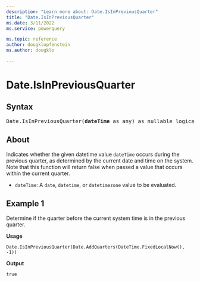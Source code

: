 ```yaml
---
description: "Learn more about: Date.IsInPreviousQuarter"
title: "Date.IsInPreviousQuarter"
ms.date: 3/11/2022
ms.service: powerquery

ms.topic: reference
author: dougklopfenstein
ms.author: dougklo

---
```

# Date.IsInPreviousQuarter

## Syntax

<pre>
Date.IsInPreviousQuarter(<b>dateTime</b> as any) as nullable logical
</pre>
  
## About

Indicates whether the given datetime value `dateTime` occurs during the previous quarter, as determined by the current date and time on the system. Note that this function will return false when passed a value that occurs within the current quarter.

* `dateTime`: A `date`, `datetime`, or `datetimezone` value to be evaluated.

## Example 1

Determine if the quarter before the current system time is in the previous quarter.

**Usage**

```powerquery-m
Date.IsInPreviousQuarter(Date.AddQuarters(DateTime.FixedLocalNow(), -1))
```

**Output**

`true`
